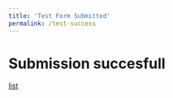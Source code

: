 ```yaml
---
title: 'Test Form Submitted'
permalink: /test-success
---
```


# Submission succesfull

[list](/test-list)
